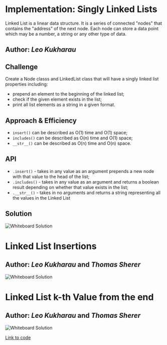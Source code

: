 # Implementation: Singly Linked Lists

Linked List is a linear data structure.
It is a series of connected "nodes" that contains the "address" of the next node. Each node can store a data point which may be a number, a string or any other type of data.

## Author: _Leo Kukharau_

## Challenge

Create a Node classs and LinkedList class that will have a singly linked list properties including:

- prepend an element to the beginning of the linked list;
- check if the given element exists in the list;
- print all list elements as a string in a given format.

## Approach & Efficiency

- `insert()` can be described as O(1) time and O(1) space;
- `includes()` can be described as O(n) time and O(1) space;
- `__str__()` can be described as O(n) time and O(n) space.

## API

- `.insert()` - takes in any value as an argument prepends a new node with that value to the head of the list;
- `.includes()` - takes in any value as an argument and returns a boolean result depending on whether that value exists in the list;
- `.__str__()` - takes in no arguments and returns a string representing all the values in the Linked List

## Solution

<img src="../../assets/linked_list.png" alt="Whiteboard Solution" style="max-width:100%;">

# Linked List Insertions

## Author: _Leo Kukharau_ and _Thomas Sherer_

<img src="../../assets/linked_list_insertions.png" alt="Whiteboard Solution" style="max-width:100%;">

# Linked List k-th Value from the end

## Author: _Leo Kukharau_ and _Thomas Sherer_

<img src="../../assets/linked_list_kth_value.png" alt="Whiteboard Solution" style="max-width:100%;">

<a href="./linked_list.py">Link to code</a>
